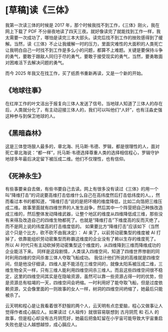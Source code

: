 # [草稿]读《三体》

我第一次读三体的时候是 2017 年，那个时候我找不到工作，《三体》刚火，我在网上下载了 PDF 不分昼夜地读了四天三夜。就好像读完了就能找到工作一样，我太需要一次成功了，哪怕是读完三本大部头。读完后找不到工作的挫败感得到了缓解。当然，读《三体》不止让我缓解一时的压力，里面灾难性的大面积的人类死亡让我明白自己一时找不到工作是多么小的问题，都算不上难题。关键是要保持斗争的勇气，要敢于跟敌人同归于尽的勇气，要敢于接受现实的勇气，当然，要勇敢面对困难活下去解决问题的勇气。

而今 2025 年我又在找工作，买了纸质书重新再读，又是一个新的开始。

## 《地球往事》

在红岸工作的叶文洁出于报复向三体人发送了信号。当地球人知道了三体人的存在后，人类就分化了，有主动迎接三体人的，我们可以叫他们“人奸”，也有汪淼史强这种参与到保卫地球的人。

## 《黑暗森林》

这是三体登场狠人最多的，章北海、托马斯·韦德、罗辑，都是很理性的人，面对死亡章北海说：“都一样”，托马斯·韦德选择尊重人类的选择相信程心，罗辑守护地球多年最后决定留下被压成二维。他们不仅理性，也有信仰。

## 《死神永生》

有些事要亲自去做，有些书要自己去读。网上有很多没有读过《三体》的用一个叫“降维打击”的词说要高维打击低维什么自己在高纬度然后打击低纬度的人。，然而看过本书的都知道，“降维打击”说的是把环境的维度降低，比如二向箔把三维压成二维。故事里面就有四维世界的人发生战争，然后其中一个阵营把自己种族改造成三维的，然后整体发动降维武器，让整个地区的维度从四维降低成三维，那些没有来得及改造自己的四维生物都死了。也就是“降维打击”下维度高的反而灭绝了。而不是网上说的纬度高的打击维度低的。
如果要比方“降维打击”应该如下（当然这个只是个比方，砍不砍不由我决定）：
AI 来了，以前劳动密集型的维度被 AI 打掉了，依靠能组织劳动密集型而称霸这维度的企业没有了赖以生存的维度死了。
所以 AI 时代只有主动砍掉劳动密集型这个维度的，从四维降到三维而降维成功的企业能活下来。
同样是这段剧情，人类误入四维空间，知道了四维世界惨剧的同时利用四维的空间杀害三体人夺取飞船成功。
我估计他们所说的高维就是四维空间，但是他没仔细读，四维人是不能活在三维空间的，就像太阳系被压成二维，三维生物全灭一样，只有三维人能利用四维空间杀三维人。而且这些四维空间很不稳定，这里的四维空间其实是在隐喻资源，虽然可以靠一些资源占得一时的优势，但是资源总有枯竭的一天，四维空间会坍缩。一时利用好了能夺取飞船，但是过度依赖资源，又会像里面的一则故事的女人一样，树洞的四维空间坍缩了，她最后只能被杀了。


云天明和程心是让我看着很不舒服的两个人，云天明有点恋爱脑，程心又做事让人觉得作者成心膈应人。如果读过《人祖传》就很容易联想到 古月阴荒 和 石人 的故事，但是程心却没有古月阴荒好，她最后把鱼缸留在小宇宙可能导致大宇宙重启失败也是让人越想越惊，成心膈应人。

